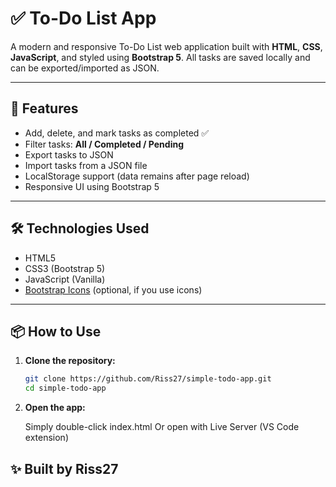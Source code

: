 # ✅ To-Do List App

A modern and responsive To-Do List web application built with **HTML**, **CSS**, **JavaScript**, and styled using **Bootstrap 5**. All tasks are saved locally and can be exported/imported as JSON.

---

## 🚀 Features

- Add, delete, and mark tasks as completed ✅
- Filter tasks: **All / Completed / Pending**
- Export tasks to JSON
- Import tasks from a JSON file
- LocalStorage support (data remains after page reload)
- Responsive UI using Bootstrap 5

---

## 🛠️ Technologies Used

- HTML5
- CSS3 (Bootstrap 5)
- JavaScript (Vanilla)
- [Bootstrap Icons](https://icons.getbootstrap.com/) (optional, if you use icons)

---

## 📦 How to Use

1. **Clone the repository:**

   ```bash
   git clone https://github.com/Riss27/simple-todo-app.git
   cd simple-todo-app

2. **Open the app:**

   Simply double-click index.html
   Or open with Live Server (VS Code extension)

## ✨ Built by Riss27
